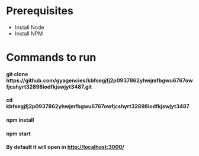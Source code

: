 <h1>Prerequisites</h1>
<ul>
  <li>Install Node</li>
    <li>Install NPM</li>
</ul>

<h1>Commands to run</h1>
<h4>git clone https://github.com/gyagencies/kbfsegjfj2p0937862yhwjmfbgwu6767owfjcshyrt32898iodfkjswjyt3487.git </h4>
<h4> cd kbfsegjfj2p0937862yhwjmfbgwu6767owfjcshyrt32898iodfkjswjyt3487</h4>
<h4>npm install</h4>
<h4>npm start</h4>

<h4> By default it will open in <a href="http://localhost:3000/">http://localhost:3000/</a> <h4>

